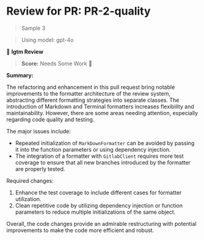 # Review for PR: PR-2-quality

> Sample 3

> Using model: gpt-4o


🦉 **lgtm Review**

> **Score:** Needs Some Work 🔧

**Summary:**

The refactoring and enhancement in this pull request bring notable improvements to the formatter architecture of the review system, abstracting different formatting strategies into separate classes. The introduction of Markdown and Terminal formatters increases flexibility and maintainability. However, there are some areas needing attention, especially regarding code quality and testing.

The major issues include:
- Repeated initialization of `MarkDownFormatter` can be avoided by passing it into the function parameters or using dependency injection.
- The integration of a formatter with `GitlabClient` requires more test coverage to ensure that all new branches introduced by the formatter are properly tested.

Required changes:
1. Enhance the test coverage to include different cases for formatter utilization.
2. Clean repetitive code by utilizing dependency injection or function parameters to reduce multiple initializations of the same object.

Overall, the code changes provide an admirable restructuring with potential improvements to make the code more efficient and robust.